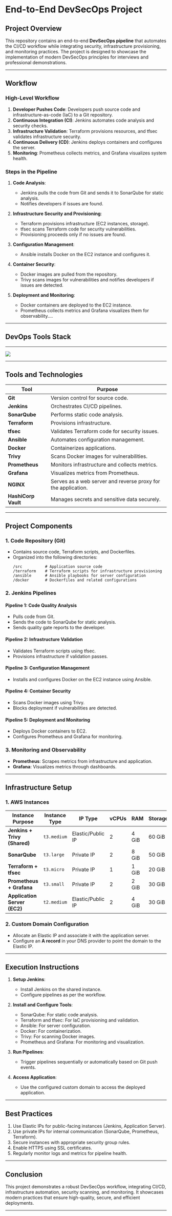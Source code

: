 # End-to-End DevSecOps Project

## **Project Overview**
This repository contains an end-to-end **DevSecOps pipeline** that automates the CI/CD workflow while integrating security, infrastructure provisioning, and monitoring practices. The project is designed to showcase the implementation of modern DevSecOps principles for interviews and professional demonstrations.

---

## **Workflow**

### **High-Level Workflow**
1. **Developer Pushes Code**: Developers push source code and infrastructure-as-code (IaC) to a Git repository.
2. **Continuous Integration (CI)**: Jenkins automates code analysis and security checks.
3. **Infrastructure Validation**: Terraform provisions resources, and tfsec validates infrastructure security.
4. **Continuous Delivery (CD)**: Jenkins deploys containers and configures the server.
5. **Monitoring**: Prometheus collects metrics, and Grafana visualizes system health.

### **Steps in the Pipeline**
1. **Code Analysis**:
    - Jenkins pulls the code from Git and sends it to SonarQube for static analysis.
    - Notifies developers if issues are found.

2. **Infrastructure Security and Provisioning**:
    - Terraform provisions infrastructure (EC2 instances, storage).
    - tfsec scans Terraform code for security vulnerabilities.
    - Provisioning proceeds only if no issues are found.

3. **Configuration Management**:
    - Ansible installs Docker on the EC2 instance and configures it.

4. **Container Security**:
    - Docker images are pulled from the repository.
    - Trivy scans images for vulnerabilities and notifies developers if issues are detected.

5. **Deployment and Monitoring**:
    - Docker containers are deployed to the EC2 instance.
    - Prometheus collects metrics and Grafana visualizes them for observability....

---

## DevOps Tools Stack
---

![](/Images/Devsecops-logo.jpg)

---

## Tools and Technologies

| **Tool**           | **Purpose**                                       |
|--------------------|---------------------------------------------------|
| **Git**            | Version control for source code.                  |
| **Jenkins**        | Orchestrates CI/CD pipelines.                     |
| **SonarQube**      | Performs static code analysis.                    |
| **Terraform**      | Provisions infrastructure.                        |
| **tfsec**          | Validates Terraform code for security issues.     |
| **Ansible**        | Automates configuration management.               |
| **Docker**         | Containerizes applications.                       |
| **Trivy**          | Scans Docker images for vulnerabilities.          |
| **Prometheus**     | Monitors infrastructure and collects metrics.      |
| **Grafana**        | Visualizes metrics from Prometheus.               |
| **NGINX**          | Serves as a web server and reverse proxy for the application. |
| **HashiCorp Vault**| Manages secrets and sensitive data securely.       |

---

## **Project Components**

### **1. Code Repository (Git)**
- Contains source code, Terraform scripts, and Dockerfiles.
- Organized into the following directories:
  ```
  /src          # Application source code
  /terraform    # Terraform scripts for infrastructure provisioning
  /ansible      # Ansible playbooks for server configuration
  /docker       # Dockerfiles and related configurations
  ```

### **2. Jenkins Pipelines**
#### **Pipeline 1: Code Quality Analysis**
- Pulls code from Git.
- Sends the code to SonarQube for static analysis.
- Sends quality gate reports to the developer.

#### **Pipeline 2: Infrastructure Validation**
- Validates Terraform scripts using tfsec.
- Provisions infrastructure if validation passes.

#### **Pipeline 3: Configuration Management**
- Installs and configures Docker on the EC2 instance using Ansible.

#### **Pipeline 4: Container Security**
- Scans Docker images using Trivy.
- Blocks deployment if vulnerabilities are detected.

#### **Pipeline 5: Deployment and Monitoring**
- Deploys Docker containers to EC2.
- Configures Prometheus and Grafana for monitoring.

### **3. Monitoring and Observability**
- **Prometheus**: Scrapes metrics from infrastructure and application.
- **Grafana**: Visualizes metrics through dashboards.

---

## **Infrastructure Setup**

### **1. AWS Instances**
| **Instance Purpose**         | **Instance Type** | **IP Type**       | **vCPUs** | **RAM** | **Storage** |
|------------------------------|-------------------|-------------------|-----------|---------|-------------|
| **Jenkins + Trivy (Shared)** | `t3.medium`       | Elastic/Public IP | 2         | 4 GiB   | 60 GiB      |
| **SonarQube**                | `t3.large`        | Private IP        | 2         | 8 GiB   | 50 GiB      |
| **Terraform + tfsec**        | `t3.micro`        | Private IP        | 1         | 1 GiB   | 20 GiB      |
| **Prometheus + Grafana**     | `t3.small`        | Private IP        | 2         | 2 GiB   | 30 GiB      |
| **Application Server (EC2)** | `t2.medium`       | Elastic/Public IP | 2         | 4 GiB   | 30 GiB      |

### **2. Custom Domain Configuration**
- Allocate an Elastic IP and associate it with the application server.
- Configure an **A record** in your DNS provider to point the domain to the Elastic IP.

---

## **Execution Instructions**

1. **Setup Jenkins**:
   - Install Jenkins on the shared instance.
   - Configure pipelines as per the workflow.

2. **Install and Configure Tools**:
   - SonarQube: For static code analysis.
   - Terraform and tfsec: For IaC provisioning and validation.
   - Ansible: For server configuration.
   - Docker: For containerization.
   - Trivy: For scanning Docker images.
   - Prometheus and Grafana: For monitoring and visualization.

3. **Run Pipelines**:
   - Trigger pipelines sequentially or automatically based on Git push events.

4. **Access Application**:
   - Use the configured custom domain to access the deployed application.

---

## **Best Practices**
1. Use Elastic IPs for public-facing instances (Jenkins, Application Server).
2. Use private IPs for internal communication (SonarQube, Prometheus, Terraform).
3. Secure instances with appropriate security group rules.
4. Enable HTTPS using SSL certificates.
5. Regularly monitor logs and metrics for pipeline health.

---

## **Conclusion**
This project demonstrates a robust DevSecOps workflow, integrating CI/CD, infrastructure automation, security scanning, and monitoring. It showcases modern practices that ensure high-quality, secure, and efficient deployments.

---
